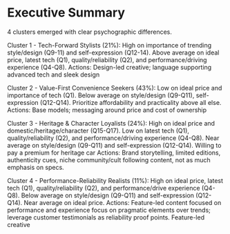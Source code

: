 # Executive Summary
4 clusters emerged with clear psychographic differences. 

Cluster 1 - Tech-Forward Stylists (21%): High on importance of trending style/design (Q9-11) and self-expression (Q12-14). Above average on ideal price, latest tech (Q1), quality/reliability (Q2), and performance/driving experience (Q4-Q8).
Actions: Design-led creative; language supporting advanced tech and sleek design

Cluster 2 - Value-First Convenience Seekers (43%): Low on ideal price and importance of tech (Q1). Below average on style/design (Q9-Q11), self-expression (Q12-Q14). Prioritize affordability and practicality above all else.
Actions: Base models; messaging around price and cost of ownership

Cluster 3 - Heritage & Character Loyalists (24%): High on ideal price and domestic/heritage/character (Q15-Q17). Low on latest tech (Q1), quality/reliability (Q2), and performance/driving experience (Q4-Q8). Near average on style/design (Q9-Q11) and self-expression (Q12-Q14). Willing to pay a premium for heritage car
Actions: Brand storytelling, limited editions, authenticity cues, niche community/cult following content, not as much emphasis on specs.

Cluster 4 - Performance-Reliability Realists (11%): High on ideal price, latest tech (Q1), quality/reliability (Q2), and performance/drive experience (Q4-Q8). Below average on style/design (Q9-Q11) and self-expression (Q12-Q14). Near average on ideal price. 
Actions: Feature-led content focused on performance and experience 
focus on pragmatic elements over trends; leverage customer testimonials as reliability proof points. Feature-led creative



